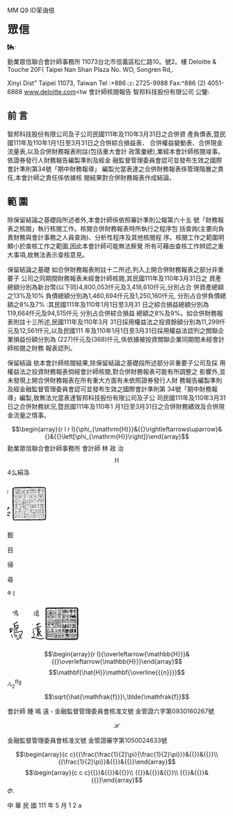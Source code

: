 MM Q9 ID茉诲倍

![0_image_0.png](0_image_0.png)

![0_image_1.png](0_image_1.png)

勤業眾信聯合會計師事務所 11073台北市信義區松仁路10。號2。樓
Deloitte & Touche 20F( Taipei Nan Shan Plaza No. WO, Songren Rd,.

Xinyi Dist" Taipei 11073, Taiwan Tel :+886 ⑵ 2725-9988 Fax:^886 (2) 4051-6888 www.deloitte.com<tw 會計師核閱報告 智邦科技股份有限公司 公鑒:

## 前 言

智邦科技股份有限公司及子公司民國111年及110年3月31日之合併資 產負債表,暨民國111年及110年1月1日至3月31日之合併綜合損益表、 合併權益變動表、合併現金流量表,以及合併財務報表附註(包括重大會計 政策彙總),業經本會計師核閱竣事。依證券發行人財務報告編製準則及經金 融監督管理委員會認可並發布生效之國際會計準則第34號「期中財務報導」
編製允當表達之合併財務報表係管理階層之責任,本會計師之責任係依據核 閱結果對合併財務報表作成結論。

## 範 圍

除保留結論之基礎段所述者外,本會計師係依照審計準則公報第六十五 號「財務報表之核閱」執行核閱工作。核閱合併財務報表時所執行之程序包 括查詢(主要向負責財務與會計事務之人員查詢)、分析性程序及其他核閱程 序。核閱工作之範圍明顯小於查核工作之範圍,因此本會計師可能無法察覺 所有可藉由查核工作辨認之重大事項,故無法表示查核意見。 

保留結論之基礎 如合併財務報表附註十二所述,列入上開合併財務報表之部分非重要子 公司之同期間財務報表未經會計師核閱,其民國111年及110年3月31日之 資產總額分別為新台幣(以下同)4,800,053仟元及3,418,610仟元,分別占合 併資產總額之13%及10% 負債總額分別為1,460,694仟元及1,250,160仟元, 分別占合併負債總額之8%及7% :其民國111年及110年1月1日至3月31 日之綜合損益總額分別為119,664仟元及94,515仟元 分別占合併綜合損益 總額之8%及9%。如合併財務報表附註十三所述,民國111年及110年3月 31日採用權益法之投資餘額分別為11,299仟元及12,561仟元,以及民國111 年及110年1月1日至3月31日採用權益法認列之關聯企業損益份額分別為
(227)仟元及(368)仟元,係依據被投資關聯企業同期間未經會計師核閱之財務 報表認列。

保留結論 依本會計師核閱結果,除保留結論之基礎段所述部分非重要子公司及採 用權益法之投資財務報表倘經會計師核閱,對合併財務報表可能有所調整之 影響外,並未發現上開合併財務報表在所有重大方面有未依照證券發行人財 務報告編製準則及經金融監督管理委員會認可並發布生效之國際會計準則第 34號「期中財務報導」編製,致無法允當表達智邦科技股份有限公司及子公 司民國111年及110年3月31日之合併財務狀況,暨民國111年及110年1 月1日至3月31日之合併財務績效及合併現金流量之情事。

$$\begin{array}{r l r l}{\phi_{\mathrm{H}}}&{{}\rightleftarrows\uparrow}&{}&{{}\left[\phi_{\mathrm{H}}\right]}\end{array}$$
勤業眾信聯合會計師事務所
會計師 林 政 治
$$\mathbb{H}$$
4么絹洛

![1_image_1.png](1_image_1.png)

觐

目

帰

尋

® I

![1_image_0.png](1_image_0.png)

$$\begin{array}{r l}{\overleftarrow{\mathbb{H}}}&{{}\overleftarrow{\mathbb{H}}}\end{array}$$
$$\mathbf{\hat{H}}\mathbf{\overline{{{n}}}}$$
$\mathbb{A}_{2}^{\mathsf{ffg}}$
$$\sqrt{\hat{\mathfrak{f}}}\,\tilde{\mathfrak{f}}$$

會計師 鍾 鳴 遠
$\square$
金融監督管理委員會核准文號 金管證六字第0930160267號

$${\mathcal{H}}$$

金融監督管理委員會核准文號 金管證審字第1050024633號

$$\begin{array}{c c}{{\frac{\frac{1}{2}\pi}{\frac{1}{2}\pi}}}&{{}}&{{}}\\ {{\frac{1}{2}\pi}}&{{}}&{{}}\end{array}$$
$$\begin{array}{c c c}{{}}&{{}}&{{}}\\ {{}}&{{}}&{{}}\\ {{}}&{{}}&{{}}\end{array}$$
$\Phi$. 

中 華 民 國 111 年 5 月 1 2 a